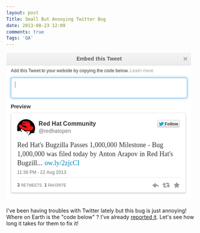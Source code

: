 ```yaml
---
layout: post
Title: Small But Annoying Twitter Bug
date: 2013-08-23 12:09
comments: true
Tags: 'QA'
---
```


!["Tweet Embed Bug"](/images/twitter_embed_bug.png "Tweet Embed Bug")

I've been having troubles with Twitter lately but this bug is just annoying!
Where on Earth is the "code below" ? I've already
[reported it](https://twitter.com/atodorov_/status/370833992074809345). Let's
see how long it takes for them to fix it!

